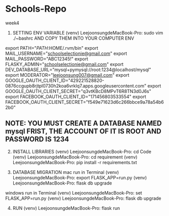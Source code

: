 # Schools-Repo

week4

1. SETTING ENV VARIABLE
(venv) LeejoonsungdeMacBook-Pro: sudo vim ./~bashrc
AND COPY THEM INTO YOUR COMPUTER ENV

export PATH="$PATH:$HOME/.rvm/bin"
export MAIL_USERNAME="schoolselectionie@gmail.com"
export MAIL_PASSWORD="ABC12345!"
export FLASKY_ADMIN="schoolselectionie@gmail.com"
export DEV_DATABASE_URL="mysql+pymysql://root:1234@localhost/mysql"
export MODERATOR="leejoonsung007@gmail.com"
export GOOGLE_OAUTH_CLIENT_ID="429221528820-0876ccgupb8rjtpl0730h2koa6vrklq7.apps.googleusercontent.com"
export GOOGLE_OAUTH_CLIENT_SECRET="q3vtKBcD8MPvT6R8TN3d0J6s"
export FACEBOOK_OAUTH_CLIENT_ID="171456803533554"
export FACEBOOK_OAUTH_CLIENT_SECRET="f549e71623d6c266bbce9a78a54b62b0"

## NOTE: YOU MUST CREATE A DATABASE NAMED mysql FRIST, THE ACCOUNT OF IT IS ROOT AND PASSWORD IS 1234

2. INSTALL LIBRARIES
(venv) LeejoonsungdeMacBook-Pro:   cd Code
(venv) LeejoonsungdeMacBook-Pro:   cd requirement
(venv) LeejoonsungdeMacBook-Pro:   pip install -r requirements.txt


3. DATABASE MIGRATION
mac
run in Terminal
(venv) LeejoonsungdeMacBook-Pro:   export FLASK_APP=run.py
(venv) LeejoonsungdeMacBook-Pro:   flask db upgrade

windows
run in Terminal
(venv) LeejoonsungdeMacBook-Pro:   set FLASK_APP=run.py
(venv) LeejoonsungdeMacBook-Pro:   flask db upgrade

4. RUN
(venv) LeejoonsungdeMacBook-Pro: flask run


